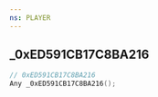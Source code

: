 ```yaml
---
ns: PLAYER
---
```

## _0xED591CB17C8BA216

```c
// 0xED591CB17C8BA216
Any _0xED591CB17C8BA216();
```

